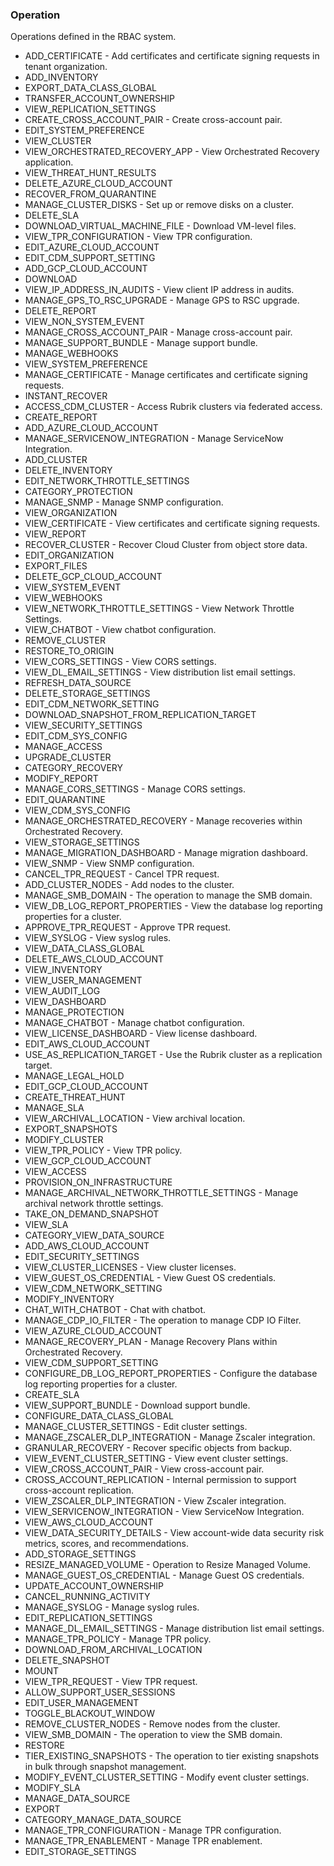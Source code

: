 ### Operation
Operations defined in the RBAC system.

- ADD_CERTIFICATE - Add certificates and certificate signing requests in tenant organization.
- ADD_INVENTORY
- EXPORT_DATA_CLASS_GLOBAL
- TRANSFER_ACCOUNT_OWNERSHIP
- VIEW_REPLICATION_SETTINGS
- CREATE_CROSS_ACCOUNT_PAIR - Create cross-account pair.
- EDIT_SYSTEM_PREFERENCE
- VIEW_CLUSTER
- VIEW_ORCHESTRATED_RECOVERY_APP - View Orchestrated Recovery application.
- VIEW_THREAT_HUNT_RESULTS
- DELETE_AZURE_CLOUD_ACCOUNT
- RECOVER_FROM_QUARANTINE
- MANAGE_CLUSTER_DISKS - Set up or remove disks on a cluster.
- DELETE_SLA
- DOWNLOAD_VIRTUAL_MACHINE_FILE - Download VM-level files.
- VIEW_TPR_CONFIGURATION - View TPR configuration.
- EDIT_AZURE_CLOUD_ACCOUNT
- EDIT_CDM_SUPPORT_SETTING
- ADD_GCP_CLOUD_ACCOUNT
- DOWNLOAD
- VIEW_IP_ADDRESS_IN_AUDITS - View client IP address in audits.
- MANAGE_GPS_TO_RSC_UPGRADE - Manage GPS to RSC upgrade.
- DELETE_REPORT
- VIEW_NON_SYSTEM_EVENT
- MANAGE_CROSS_ACCOUNT_PAIR - Manage cross-account pair.
- MANAGE_SUPPORT_BUNDLE - Manage support bundle.
- MANAGE_WEBHOOKS
- VIEW_SYSTEM_PREFERENCE
- MANAGE_CERTIFICATE - Manage certificates and certificate signing requests.
- INSTANT_RECOVER
- ACCESS_CDM_CLUSTER - Access Rubrik clusters via federated access.
- CREATE_REPORT
- ADD_AZURE_CLOUD_ACCOUNT
- MANAGE_SERVICENOW_INTEGRATION - Manage ServiceNow Integration.
- ADD_CLUSTER
- DELETE_INVENTORY
- EDIT_NETWORK_THROTTLE_SETTINGS
- CATEGORY_PROTECTION
- MANAGE_SNMP - Manage SNMP configuration.
- VIEW_ORGANIZATION
- VIEW_CERTIFICATE - View certificates and certificate signing requests.
- VIEW_REPORT
- RECOVER_CLUSTER - Recover Cloud Cluster from object store data.
- EDIT_ORGANIZATION
- EXPORT_FILES
- DELETE_GCP_CLOUD_ACCOUNT
- VIEW_SYSTEM_EVENT
- VIEW_WEBHOOKS
- VIEW_NETWORK_THROTTLE_SETTINGS - View Network Throttle Settings.
- VIEW_CHATBOT - View chatbot configuration.
- REMOVE_CLUSTER
- RESTORE_TO_ORIGIN
- VIEW_CORS_SETTINGS - View CORS settings.
- VIEW_DL_EMAIL_SETTINGS - View distribution list email settings.
- REFRESH_DATA_SOURCE
- DELETE_STORAGE_SETTINGS
- EDIT_CDM_NETWORK_SETTING
- DOWNLOAD_SNAPSHOT_FROM_REPLICATION_TARGET
- VIEW_SECURITY_SETTINGS
- EDIT_CDM_SYS_CONFIG
- MANAGE_ACCESS
- UPGRADE_CLUSTER
- CATEGORY_RECOVERY
- MODIFY_REPORT
- MANAGE_CORS_SETTINGS - Manage CORS settings.
- EDIT_QUARANTINE
- VIEW_CDM_SYS_CONFIG
- MANAGE_ORCHESTRATED_RECOVERY - Manage recoveries within Orchestrated Recovery.
- VIEW_STORAGE_SETTINGS
- MANAGE_MIGRATION_DASHBOARD - Manage migration dashboard.
- VIEW_SNMP - View SNMP configuration.
- CANCEL_TPR_REQUEST - Cancel TPR request.
- ADD_CLUSTER_NODES - Add nodes to the cluster.
- MANAGE_SMB_DOMAIN - The operation to manage the SMB domain.
- VIEW_DB_LOG_REPORT_PROPERTIES - View the database log reporting properties for a cluster.
- APPROVE_TPR_REQUEST - Approve TPR request.
- VIEW_SYSLOG - View syslog rules.
- VIEW_DATA_CLASS_GLOBAL
- DELETE_AWS_CLOUD_ACCOUNT
- VIEW_INVENTORY
- VIEW_USER_MANAGEMENT
- VIEW_AUDIT_LOG
- VIEW_DASHBOARD
- MANAGE_PROTECTION
- MANAGE_CHATBOT - Manage chatbot configuration.
- VIEW_LICENSE_DASHBOARD - View license dashboard.
- EDIT_AWS_CLOUD_ACCOUNT
- USE_AS_REPLICATION_TARGET - Use the Rubrik cluster as a replication target.
- MANAGE_LEGAL_HOLD
- EDIT_GCP_CLOUD_ACCOUNT
- CREATE_THREAT_HUNT
- MANAGE_SLA
- VIEW_ARCHIVAL_LOCATION - View archival location.
- EXPORT_SNAPSHOTS
- MODIFY_CLUSTER
- VIEW_TPR_POLICY - View TPR policy.
- VIEW_GCP_CLOUD_ACCOUNT
- VIEW_ACCESS
- PROVISION_ON_INFRASTRUCTURE
- MANAGE_ARCHIVAL_NETWORK_THROTTLE_SETTINGS - Manage archival network throttle settings.
- TAKE_ON_DEMAND_SNAPSHOT
- VIEW_SLA
- CATEGORY_VIEW_DATA_SOURCE
- ADD_AWS_CLOUD_ACCOUNT
- EDIT_SECURITY_SETTINGS
- VIEW_CLUSTER_LICENSES - View cluster licenses.
- VIEW_GUEST_OS_CREDENTIAL - View Guest OS credentials.
- VIEW_CDM_NETWORK_SETTING
- MODIFY_INVENTORY
- CHAT_WITH_CHATBOT - Chat with chatbot.
- MANAGE_CDP_IO_FILTER - The operation to manage CDP IO Filter.
- VIEW_AZURE_CLOUD_ACCOUNT
- MANAGE_RECOVERY_PLAN - Manage Recovery Plans within Orchestrated Recovery.
- VIEW_CDM_SUPPORT_SETTING
- CONFIGURE_DB_LOG_REPORT_PROPERTIES - Configure the database log reporting properties for a cluster.
- CREATE_SLA
- VIEW_SUPPORT_BUNDLE - Download support bundle.
- CONFIGURE_DATA_CLASS_GLOBAL
- MANAGE_CLUSTER_SETTINGS - Edit cluster settings.
- MANAGE_ZSCALER_DLP_INTEGRATION - Manage Zscaler integration.
- GRANULAR_RECOVERY - Recover specific objects from backup.
- VIEW_EVENT_CLUSTER_SETTING - View event cluster settings.
- VIEW_CROSS_ACCOUNT_PAIR - View cross-account pair.
- CROSS_ACCOUNT_REPLICATION - Internal permission to support cross-account replication.
- VIEW_ZSCALER_DLP_INTEGRATION - View Zscaler integration.
- VIEW_SERVICENOW_INTEGRATION - View ServiceNow Integration.
- VIEW_AWS_CLOUD_ACCOUNT
- VIEW_DATA_SECURITY_DETAILS - View account-wide data security risk metrics, scores, and recommendations.
- ADD_STORAGE_SETTINGS
- RESIZE_MANAGED_VOLUME - Operation to Resize Managed Volume.
- MANAGE_GUEST_OS_CREDENTIAL - Manage Guest OS credentials.
- UPDATE_ACCOUNT_OWNERSHIP
- CANCEL_RUNNING_ACTIVITY
- MANAGE_SYSLOG - Manage syslog rules.
- EDIT_REPLICATION_SETTINGS
- MANAGE_DL_EMAIL_SETTINGS - Manage distribution list email settings.
- MANAGE_TPR_POLICY - Manage TPR policy.
- DOWNLOAD_FROM_ARCHIVAL_LOCATION
- DELETE_SNAPSHOT
- MOUNT
- VIEW_TPR_REQUEST - View TPR request.
- ALLOW_SUPPORT_USER_SESSIONS
- EDIT_USER_MANAGEMENT
- TOGGLE_BLACKOUT_WINDOW
- REMOVE_CLUSTER_NODES - Remove nodes from the cluster.
- VIEW_SMB_DOMAIN - The operation to view the SMB domain.
- RESTORE
- TIER_EXISTING_SNAPSHOTS - The operation to tier existing snapshots in bulk through snapshot management.
- MODIFY_EVENT_CLUSTER_SETTING - Modify event cluster settings.
- MODIFY_SLA
- MANAGE_DATA_SOURCE
- EXPORT
- CATEGORY_MANAGE_DATA_SOURCE
- MANAGE_TPR_CONFIGURATION - Manage TPR configuration.
- MANAGE_TPR_ENABLEMENT - Manage TPR enablement.
- EDIT_STORAGE_SETTINGS
